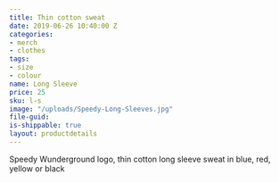 ```yaml
---
title: Thin cotton sweat
date: 2019-06-26 10:40:00 Z
categories:
- merch
- clothes
tags:
- size
- colour
name: Long Sleeve
price: 25
sku: l-s
image: "/uploads/Speedy-Long-Sleeves.jpg"
file-guid: 
is-shippable: true
layout: productdetails
---
```


Speedy Wunderground logo, thin cotton long sleeve sweat in blue, red, yellow or black